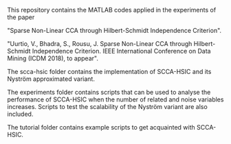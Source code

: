 This repository contains the MATLAB codes applied in the experiments of the
paper

"Sparse Non-Linear CCA through Hilbert-Schmidt Independence Criterion".

"Uurtio, V., Bhadra, S., Rousu, J. Sparse Non-Linear CCA through Hilbert-Schmidt
Independence Criterion. IEEE International Conference on Data Mining 
(ICDM 2018), to appear".

The scca-hsic folder contains the implementation of SCCA-HSIC and its Nyström 
approximated variant.

The experiments folder contains scripts that can be used to analyse the 
performance of SCCA-HSIC when the number of related and noise variables
increases. Scripts to test the scalability of the Nyström variant are also 
included.

The tutorial folder contains example scripts to get acquainted with SCCA-HSIC.

